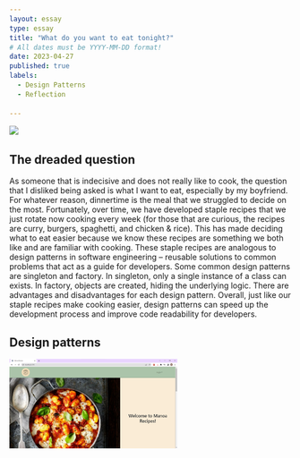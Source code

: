 ```yaml
---
layout: essay
type: essay
title: "What do you want to eat tonight?"
# All dates must be YYYY-MM-DD format!
date: 2023-04-27
published: true
labels:
  - Design Patterns
  - Reflection
  
---
```


<img width="300px" class="rounded float-start pe-4" src="https://img.freepik.com/premium-vector/making-recipe-cooking_171580-123.jpg">

## The dreaded question
As someone that is indecisive and does not really like to cook, the question that I disliked being asked is what I want to eat, especially by my boyfriend. For whatever reason, dinnertime is the meal that we struggled to decide on the most. Fortunately, over time, we have developed staple recipes that we just rotate now cooking every week (for those that are curious, the recipes are curry, burgers, spaghetti, and chicken & rice). This has made deciding what to eat easier because we know these recipes are something we both like and are familiar with cooking. These staple recipes are analogous to design patterns in software engineering – reusable solutions to common problems that act as a guide for developers. Some common design patterns are singleton and factory. In singleton, only a single instance of a class can exists. In factory, objects are created, hiding the underlying logic. There are advantages and disadvantages for each design pattern. Overall, just like our staple recipes make cooking easier, design patterns can speed up the development process and improve code readability for developers.   

## Design patterns

<img width="300px" class="rounded float-start pe-4" src="https://raw.githubusercontent.com/manoa-recipes/manoa-recipes.github.io/main/doc/landing-page.png">



